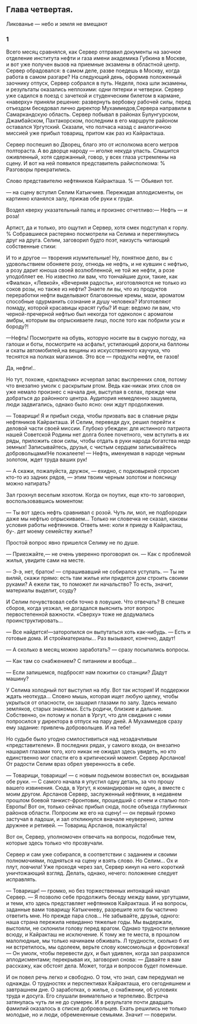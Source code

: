 ## Глава четвертая.
Ликованье — небо и земля не вмещают

### 1

Всего месяц сравнялся, как Сервер отправил документы на заочное отделение института нефти и газа имени академика Губкина в Москве, и вот уже получен вызов на приемные экзамены в областной центр.
Сервер обрадовался: в самом деле, разве поедешь в Москву, когда работа в самом разгаре? На следующий день, оформив положенный заочнику отпуск, Сервер собрался в путь.
Неделя, пока шли экзамены, и результаты оказались неплохими: одни пятерки и четверки.
Сервер уже садился в поезд с зачеткой и студенческим билетом в кармане, «наверху» приняли решение: развернуть вербовку рабочей силы, перед отъездом беседовал лично директор Мухаммедов,Сервера направили в Самаркандскую область.
Сервер побывал в районах Булунгурском, Джамбайском, Пахтакорском, последним в его маршруте районом оставался Ургутский.
Сказали, что полчаса назад с аналогичною миссией уже прибыл товарищ, притом как раз из Кайракташа.

Сервер поспешил во Дворец, благо это от исполкома всего метров полтораста.
А во дворце народу — иголке некуда упасть.
Слышится оживленный, хотя сдержанный, говор, у всех глаза устремлены на сцену.
И вот на ней появился представитель райисполкома:
% Разговоры прекратились.

Слово представителю нефтяников Кайракташа.
% — Обьявил тот.

— на сцену вступил Селим Катыкчиев.
Пережидая аплодисменты, он картинно кланялся залу, прижав обе руки к груди.

Воздел кверху указательный палец и произнес отчетливо:— Нефть — и роза!

Артист, да и только, это ощутил и Сервер, хотя смех подступал к горлу.
% Собравшиеся растеряно посмотрели на Селима и переглянулись друг на друга.
Селим, заговорил будто поэт, наизусть читающий собственные стихи:

И то и другое — творения изумительные!
Ну, понятное дело, вы с удовольствием обоняете розу, отнюдь не нефть, и не кувшин с нефтью, а розу дарит юноша своей возлюбленной, не той же нефти, а розе уподобляет ее.
Но известно ли вам, что тончайшие духи, такие, как «Фиалка», «Левкой», «Вечерняя радость», изготовляются не только из соков розы, но также из нефти?
Знаете ли вы, что из продуктов переработки нефти выделывают благовонные кремы, мази, ароматом способные одурманить сознание и душу человека? Изготовляют помаду, которой красавицы красят губы?
И еще: ведомо ли вам, что черной-пречерной нефтью был некогда тот одеколон с ароматом амбры, которым вы опрыскиваете лицо, после того как побрили усы и бороду?!

—Нефть!
Посмотрите на обувь, которую носите вы в сырую погоду, на галоши и боты, посмотрите на асфальт, устилающий дороги,на баллоны и скаты автомобилей,на вещины из искусственного каучука, что теснятся на полках магазинов.
Это все — продукты нефти, ее газов!

Да, нефти!..

Но тут, похоже, «докладчик» исчерпал запас выспренних слов, потому что внезапно умолк с раскрытым ртом.
Ведь как-никак этих слов он уже немало произнес с начала дня, выступая в селах, прежде чем добраться до районного центра.
Аудитория немедленно зашумела, люди задвигались, однако было ясно: они ждут продолжения.

— Товарищи!
Я и прибыл сюда, чтобы призвать вас в славные ряды нефтяников Кайракташа.
И Селим, переведя дух, решил перейти к деловой части своей миссии.
Глубоко убежден: для истинного патриота нашей Советской Родины нет долга более почетного, чем вступить в их ряды, приложить свои силы, чтобы отдать в руки народа богатства недр земных!
Записывайтесь, друзья, с чистым сердцем записывайтесь добровольцами!Не пожалеете!
— Нефть, именуемая в народе черным золотом, ждет труда ваших рук!

— А скажи, пожалуйста, дружок, — ехидно, с подковыркой спросил кто-то из задних рядов, — этим твоим черным золотом и поясницу можно натирать?

Зал грохнул веселым хохотом.
Когда он поутих, еще кто-то заговорил, воспользовавшись моментом:

— Ты вот здесь нефть сравнивал с розой.
Чуть ли, мол, не подбородки даже мы нефтью опрыскиваем...
Только ни словечка не сказал, каковы условия работы нефтяников.
Ответь мне: коли я приеду в Кайракташ, бу-. дет моему семейству жилье?

Простой вопрос явно пришелся Селиму не по душе.

— Приезжайте,— не очень уверенно проговорил он.
— Как с проблемой жилья, увидите сами на месте.

— Э-э, нет, браток!
— спрашивавший не собирался уступать.
— Ты не виляй, скажи прямо: есть там жилье или придется дом строить своими руками?
А ежели так, то поможет ли начальство?
То есть, значит, материалы выделит, ссуду?

И Селим почувствовал себя точно в ловушке.
Что отвечать?
В спешке сборов, когда уезжал, не догадался выяснить этот вопрос первостепенной важности.
«Сверху» тоже не додумались проинструктировать...

— Все найдется!—заторопился он выпутаться хоть как-нибудь.
— Есть и готовые дома.
И стройматериалы...
Раз вызывают, конечно, дадут!

— А сколько в месяц можно заработать?
— сразу посыпались вопросы.

— Как там со снабжением?
С питанием и вообще...

— Если запишемся, подбросят нам пожитки со станции?
Дадут машину?

У Селима холодный пот выступил на лбу.
Вот так история!
И поддержки ждать неоткуда...
Словно мышь, которая ищет любую щелку, чтобы укрыться от опасности, он зашарил глазами по залу.
Здесь немало земляков, старых знакомых.
Есть родичи, близкие и дальние.
Собственно, он потому и попал в Ургут, что для свидания с ними попросился у директора в отпуск на пару дней.
А Мухаммедов сразу ему задание: привлечь добровольцев.
И на тебе!

Но судьбе было угодно смилостивиться над незадачливым «представителем».
В последних рядах, у самого входа, он внезапно нашарил глазами того, кого никак не ожидал здесь увидеть, но кто единственно мог спасти его в критический момент.
Сервер Арсланов!
От радости Селим враз обрел уверенность в себе.

— Товарищи, товарищи!
— с новым подъемом возвестил он, вскидывая обе руки.
— С самого начала я упустил одну деталь, за что прошу вашего извинения.
Сюда, в Ургут, я командирован не один, а вместе с моим другом.
Арсланов Сервер, заслуженный нефтяник, в недавнем прошлом боевой танкист-фронтовик, прошедший с огнем и сталью пол-Европы!
Вот он, только сейчас прибыл сюда, после объезда глубинных районов области.
Попросим же его на сцену!
— он первый громко застучал в ладоши, и зал откликнулся вначале неуверенно, затем дружнее и ретивей.
— Товарищ Арсланов, пожалуйста!

Вот он, Сервер, уполномочен отвечать на вопросы, подобные тем, которые здесь только что прозвучали.

Сервер и сам уже собирался, в соответствии с заданием и своими полномочиями, подняться на сцену и взять слово.
Но Селим...
Ох и плут, ловчила!
Уже проходя через зал, Сервер кинул на него короткий уничтожающий взгляд.
Делать, однако, нечего: положение следует исправлять.

— Товарищи!
— громко, но без торжественных интонаций начал Сервер.
— Я позволю себе продолжить беседу между вами, ургутцами, и теми, кто здесь представляет нефтяников Кайракташа.
И на вопросы, заданные вами товарищу Катыкчневу, разрешите хотя бы частично ответить мне.
Но прежде пара слов...
Не забывайте, друзья, одного: наша страна пережила невиданно тяжелые годы.
Мы выдержали, выстояли, не склонили голову перед врагом.
Однако трудности великие всюду, и Кайракташ не исключение.
К тому же те места, в прошлом малолюдные, мы только начинаем обживать.
Л трудности, сколько б их ни встретилось, мы одолеем, верьте слову комсомольца и фронтовика!
— Он умолк, чтобы перевести дух, и был удивлен, когда зал разразился аплодисментами; перекрывая их, заговорил снова: — Давайте я вам расскажу, как обстоят дела.
Может, тогда и вопросов будет поменьше.

И он повел речь легко и свободно.
О том, что знал, сам передумал не однажды.
О трудностях и перспективах Кайракташа, его сегодняшнем и завтрашнем дне.
О заработках, о жилье, о снабжении, об условиях труда и досуга.
Его слушали внимательно и терпеливо.
Встреча затянулась чуть ли не до сумерек.
И в результате почти двадцать фамилий оказалось в списке добровольцев.
Ехать решились не только молодые, но и люди, обремененные семьями.
Значит — поверили.
